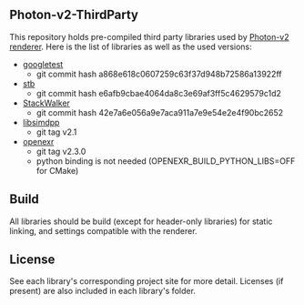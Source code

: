 ## Photon-v2-ThirdParty

This repository holds pre-compiled third party libraries used by [Photon-v2 renderer](https://github.com/TzuChieh/Photon-v2). Here is the list of libraries as well as the used versions:

* [googletest](https://github.com/google/googletest)
  * git commit hash a868e618c0607259c63f37d948b72586a13922ff
* [stb](https://github.com/nothings/stb)
  * git commit hash e6afb9cbae4064da8c3e69af3ff5c4629579c1d2
* [StackWalker](https://github.com/JochenKalmbach/StackWalker)
  * git commit hash 42e7a6e056a9e7aca911a7e9e54e2e4f90bc2652
* [libsimdpp](https://github.com/p12tic/libsimdpp)
  * git tag v2.1
* [openexr](https://github.com/openexr/openexr)
  * git tag v2.3.0
  * python binding is not needed (OPENEXR_BUILD_PYTHON_LIBS=OFF for CMake)

## Build

All libraries should be build (except for header-only libraries) for static linking, and settings compatible with the renderer.

## License

See each library's corresponding project site for more detail. Licenses (if present) are also included in each library's folder.